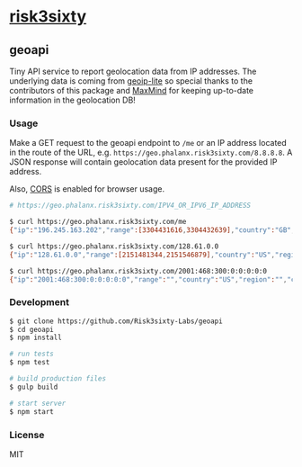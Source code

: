 # [risk3sixty](https://risk3sixty.com)

## geoapi

Tiny API service to report geolocation data from IP addresses.
The underlying data is coming from [geoip-lite](https://www.npmjs.com/package/geoip-lite)
so special thanks to the contributors of this package and
[MaxMind](https://maxmind.com) for keeping up-to-date information
in the geolocation DB!

### Usage

Make a GET request to the geoapi endpoint to `/me` or an IP
address located in the route of the URL, e.g.
`https://geo.phalanx.risk3sixty.com/8.8.8.8`. A JSON response will
contain geolocation data present for the provided IP address.

Also, [CORS](https://developer.mozilla.org/en-US/docs/Web/HTTP/CORS)
is enabled for browser usage.

```sh
# https://geo.phalanx.risk3sixty.com/IPV4_OR_IPV6_IP_ADDRESS

$ curl https://geo.phalanx.risk3sixty.com/me
{"ip":"196.245.163.202","range":[3304431616,3304432639],"country":"GB","region":"ENG","eu":"1","timezone":"Europe/London","city":"London","ll":[51.5064,-0.02],"metro":0,"area":50}

$ curl https://geo.phalanx.risk3sixty.com/128.61.0.0
{"ip":"128.61.0.0","range":[2151481344,2151546879],"country":"US","region":"GA","eu":"0","timezone":"America/New_York","city":"Atlanta","ll":[33.7746,-84.3973],"metro":524,"area":5}

$ curl https://geo.phalanx.risk3sixty.com/2001:468:300:0:0:0:0:0
{"ip":"2001:468:300:0:0:0:0:0","range":"","country":"US","region":"","city":"","ll":[37.751,-97.822],"metro":0,"area":100,"eu":"0","timezone":"America/Chicago"}
```

### Development

```sh
$ git clone https://github.com/Risk3sixty-Labs/geoapi
$ cd geoapi
$ npm install

# run tests
$ npm test

# build production files
$ gulp build

# start server
$ npm start
```

### License

MIT